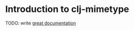 # Introduction to clj-mimetype

TODO: write [great documentation](http://jacobian.org/writing/what-to-write/)
